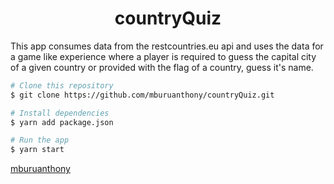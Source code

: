 <h1 align="center">countryQuiz</h1>

This app consumes data from the restcountries.eu api and uses the data for a game like experience where a player is required to guess the capital city of a given country or provided with the flag of a country, guess it's name.

```bash
# Clone this repository
$ git clone https://github.com/mburuanthony/countryQuiz.git
```

```bash
# Install dependencies
$ yarn add package.json
```

```bash
# Run the app
$ yarn start
```

[mburuanthony](https://github.com/mburuanthony)
